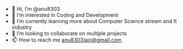 - 👋 Hi, I’m @anu8303
- 👀 I’m interested in Coding and Development
- 🌱 I’m currently learning more about Computer Science stream and It industry
- 💞️ I’m looking to collaborate on multiple projects
- 📫 How to reach me anu8303jain@gmail.com

<!---
anu8303/anu8303 is a ✨ special ✨ repository because its `README.md` (this file) appears on your GitHub profile.
You can click the Preview link to take a look at your changes.
--->
